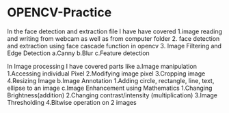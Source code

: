 # OPENCV-Practice

In the face detection and extraction file I have have covered 
1.image reading and writing from webcam as well as from computer folder
2. face detection and extraction using face cascade function in opencv
3. Image Filtering and Edge Detection 
  a.Canny 
  b.Blur 
  c.Feature detection 

In Image processing I have covered parts like
a.Image manipulation 
  1.Accessing individual Pixel 
  2.Modifying image pixel 
  3.Cropping image 
  4.Resizing Image 
b.Image Annotation 
  1.Adding circle, rectangle, line, text, ellipse to an image 
c.Image Enhancement using Mathematics 
  1.Changing Brightness(addition) 
  2.Changing contrast/intensity (multiplication) 
  3.Image Thresholding 
  4.Bitwise operation on 2 images

